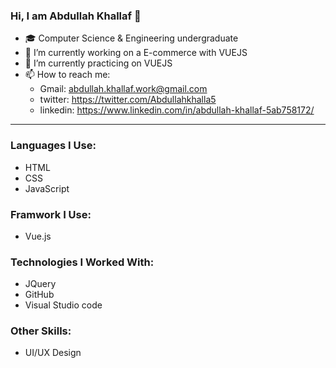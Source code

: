 ### Hi, I am Abdullah Khallaf 👋


* 🎓 Computer Science & Engineering undergraduate
* 🔭 I’m currently working on a E-commerce with VUEJS
* 🌱 I’m currently practicing on VUEJS
* 📫 How to reach me: 
  * Gmail: abdullah.khallaf.work@gmail.com
  * twitter: https://twitter.com/Abdullahkhalla5
  * linkedin: https://www.linkedin.com/in/abdullah-khallaf-5ab758172/
___

### Languages I Use:
  - HTML 
  - CSS
  - JavaScript
  
 ### Framwork I Use:
  - Vue.js
  
 ### Technologies I Worked With:
  - JQuery
  - GitHub
  - Visual Studio code
  
  ### Other Skills:
   - UI/UX Design 


